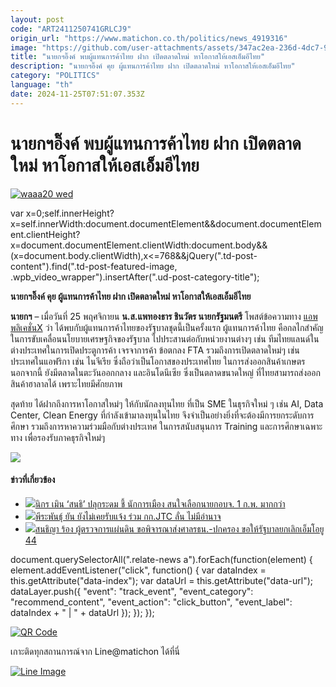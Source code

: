 ```yaml
---
layout: post
code: "ART2411250741GRLCJ9"
origin_url: "https://www.matichon.co.th/politics/news_4919316"
image: "https://github.com/user-attachments/assets/347ac2ea-236d-4dc7-9223-08ef004d51e0"
title: "นายกฯอิ๊งค์ พบผู้แทนการค้าไทย ฝาก เปิดตลาดใหม่ หาโอกาสให้เอสเอ็มอีไทย"
description: "นายกฯอิ๊งค์ คุย ผู้แทนการค้าไทย ฝาก เปิดตลาดใหม่ หาโอกาสให้เอสเอ็มอีไทย"
category: "POLITICS"
language: "th"
date: 2024-11-25T07:51:07.353Z
---
```


# นายกฯอิ๊งค์ พบผู้แทนการค้าไทย ฝาก เปิดตลาดใหม่ หาโอกาสให้เอสเอ็มอีไทย

[![](https://www.matichon.co.th/wp-content/uploads/2024/11/waaa20-wed.jpg "waaa20 wed")](https://www.matichon.co.th/wp-content/uploads/2024/11/waaa20-wed.jpg)

var x=0;self.innerHeight?x=self.innerWidth:document.documentElement&&document.documentElement.clientHeight?x=document.documentElement.clientWidth:document.body&&(x=document.body.clientWidth),x<=768&&jQuery(".td-post-content").find(".td-post-featured-image, .wpb\_video\_wrapper").insertAfter(".ud-post-category-title");

**นายกฯอิ๊งค์ คุย ผู้แทนการค้าไทย ฝาก เปิดตลาดใหม่ หาโอกาสให้เอสเอ็มอีไทย**

**นายกฯ** – เมื่อวันที่ 25 พฤศจิกายน **น.ส.แพทองธาร ชินวัตร นายกรัฐมนตรี** โพสต์ข้อความทาง [แอพพลิเคชั่นX](https://x.com/ingshin/status/1860937212462055932) ว่า ได้พบกับผู้แทนการค้าไทยของรัฐบาลชุดนี้เป็นครั้งแรก ผู้แทนการค้าไทย คือกลไกสำคัญในการขับเคลื่อนนโยบายเศรษฐกิจของรัฐบาล ไปประสานต่อกับหน่วยงานต่างๆ เช่น ทีมไทยแลนด์ในต่างประเทศในการเปิดประตูการค้า เจรจาการค้า ข้อตกลง FTA รวมถึงการเปิดตลาดใหม่ๆ เช่น ประเทศในแอฟริกา เช่น ไนจีเรีย ซึ่งถือว่าเป็นโอกาสของประเทศไทย ในการส่งออกสินค้าเกษตร นอกจากนี้ ยังมีตลาดในตะวันออกกลาง และอินโดนีเซีย ซึ่งเป็นตลาดขนาดใหญ่ ที่ไทยสามารถส่งออกสินค้าฮาลาลได้ เพราะไทยมีศักยภาพ

สุดท้าย ได้ฝากถึงการหาโอกาสใหม่ๆ ให้กับนักลงทุนไทย ที่เป็น SME ในธุรกิจใหม่ ๆ เช่น AI, Data Center, Clean Energy ที่กำลังเข้ามาลงทุนในไทย จึงจำเป็นอย่างยิ่งที่จะต้องมีการยกระดับการศึกษา รวมถึงการหาความร่วมมือกับต่างประเทศ ในการสนับสนุนการ Training และการศึกษาเฉพาะทาง เพื่อรองรับภาคธุรกิจใหม่ๆ

![](https://www.matichon.co.th/wp-content/uploads/2024/11/S__168419341.jpg)

#### ข่าวที่เกี่ยวข้อง

*   [![](https://www.matichon.co.th/wp-content/uploads/2024/11/728-321.jpg)นิกร เมิน ‘สนธิ’ ปลุกระดม ชี้ นักการเมือง สนใจเลือกนายกอบจ. 1 ก.พ. มากกว่า](https://www.matichon.co.th/politics/news_4919323)
*   [![](https://www.matichon.co.th/wp-content/uploads/2024/11/p728.jpg)พีระพันธุ์ ยัน ยังไม่เคยรับแจ้ง ร่วม กก.JTC ลั่น​ ไม่มีอำนาจ](https://www.matichon.co.th/politics/news_4919298)
*   [![](https://www.matichon.co.th/wp-content/uploads/2024/11/waaa19-wed.jpg)สนธิญา ร้อง ผู้ตรวจการแผ่นดิน ขอพิจารณาส่งศาลรธน.-ปกครอง ขอให้รัฐบาลยกเลิกเอ็มโอยู 44](https://www.matichon.co.th/politics/news_4919282)

document.querySelectorAll(".relate-news a").forEach(function(element) { element.addEventListener("click", function() { var dataIndex = this.getAttribute("data-index"); var dataUrl = this.getAttribute("data-url"); dataLayer.push({ "event": "track\_event", "event\_category": "recommend\_content", "event\_action": "click\_button", "event\_label": dataIndex + " | " + dataUrl }); }); });

[![QR Code](https://www.matichon.co.th/wp-content/uploads/2023/07/wob1371z.jpg)](https://lin.ee/ht0nDxX)

เกาะติดทุกสถานการณ์จาก Line@matichon ได้ที่นี่

[![Line Image](https://www.matichon.co.th/wp-content/uploads/2023/07/th.png)](https://lin.ee/ht0nDxX)